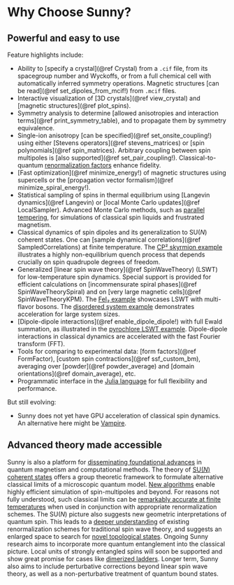 
# Why Choose Sunny?

## Powerful and easy to use

Feature highlights include:

- Ability to [specify a crystal](@ref Crystal) from a `.cif` file, from its
  spacegroup number and Wyckoffs, or from a full chemical cell with
  automatically inferred symmetry operations. Magnetic structures [can be
  read](@ref set_dipoles_from_mcif!) from `.mcif` files.
- Interactive visualization of [3D crystals](@ref view_crystal) and [magnetic
  structures](@ref plot_spins).
- Symmetry analysis to determine [allowed anisotropies and interaction
  terms](@ref print_symmetry_table), and to propagate them by symmetry
  equivalence.
- Single-ion anisotropy [can be specified](@ref set_onsite_coupling!) using
  either [Stevens operators](@ref stevens_matrices) or [spin polynomials](@ref
  spin_matrices). Arbitrary coupling between spin multipoles is [also
  supported](@ref set_pair_coupling!). Classical-to-quantum [renormalization
  factors](@ref "Interaction Renormalization") enhance fidelity.
- [Fast optimization](@ref minimize_energy!) of magnetic structures using
  supercells or the [propagation vector formalism](@ref
  minimize_spiral_energy!).
- Statistical sampling of spins in thermal equilibrium using [Langevin
  dynamics](@ref Langevin) or [local Monte Carlo updates](@ref LocalSampler).
  Advanced Monte Carlo methods, such as [parallel
  tempering](https://github.com/SunnySuite/Sunny.jl/tree/main/examples/extra/Advanced_MC),
  for simulations of classical spin liquids and frustrated magnetism.
- Classical dynamics of spin dipoles and its generalization to SU(_N_) coherent
  states. One can [sample dynamical correlations](@ref SampledCorrelations) at
  finite temperature. The [CP² skyrmion example](@ref "6. Dynamical quench into
  CP² skyrmion liquid") illustrates a highly non-equilibrium quench process that
  depends crucially on spin quadrupole degrees of freedom.
- Generalized [linear spin wave theory](@ref SpinWaveTheory) (LSWT) for
  low-temperature spin dynamics. Special support is provided for efficient
  calculations on [incommensurate spiral phases](@ref SpinWaveTheorySpiral) and
  on [very large magnetic cells](@ref SpinWaveTheoryKPM). The [FeI₂
  example](@ref "3. Multi-flavor spin wave simulations of FeI₂") showcases LSWT
  with multi-flavor bosons. The [disordered system example](@ref "9. Disordered
  systems") demonstrates acceleration for large system sizes.
- [Dipole-dipole interactions](@ref enable_dipole_dipole!) with full Ewald
  summation, as illustrated in the [pyrochlore LSWT example](@ref "7. Long-range
  dipole interactions"). Dipole-dipole interactions in classical dynamics are
  accelerated with the fast Fourier transform (FFT).
- Tools for comparing to experimental data: [form factors](@ref FormFactor),
  [custom spin contractions](@ref ssf_custom_bm), averaging over [powder](@ref
  powder_average) and [domain orientations](@ref domain_average), etc.
- Programmatic interface in the [Julia language](https://julialang.org/) for
  full flexibility and performance.

But still evolving:

- Sunny does not yet have GPU acceleration of classical spin dynamics. An
  alternative here might be [Vampire](https://vampire.york.ac.uk/).

## Advanced theory made accessible

Sunny is also a platform for [disseminating foundational
advances](https://github.com/SunnySuite/Sunny.jl/wiki/Sunny-literature#methods)
in quantum magnetism and computational methods. The theory of [SU(_N_) coherent
states](https://doi.org/10.1103/PhysRevB.104.104409) offers a group theoretic
framework to formulate alternative classical limits of a microscopic quantum
model. [New algorithms](https://doi.org/10.1103/PhysRevB.106.235154) enable
highly efficient simulation of spin-multipoles and beyond. For reasons not fully
understood, such classical limits can be [remarkably accurate at finite
temperatures](https://doi.org/10.1103/PhysRevB.109.014427) when used in
conjunction with appropriate renormalization schemes. The SU(_N_) picture also
suggests new geometric interpretations of quantum spin. This leads to a [deeper
understanding](https://arxiv.org/abs/2304.03874) of existing renormalization
schemes for traditional spin wave theory, and suggests an enlarged space to
search for [novel topological
states](https://doi.org/10.1038/s41467-023-39232-8). Ongoing Sunny research aims
to incorporate more quantum entanglement into the classical picture. Local units
of strongly entangled spins will soon be supported and show great promise for
cases like [dimerized ladders](https://doi.org/10.1103/PhysRevB.110.104403).
Longer term, Sunny also aims to include perturbative corrections beyond linear
spin wave theory, as well as a non-perturbative treatment of quantum bound
states.
